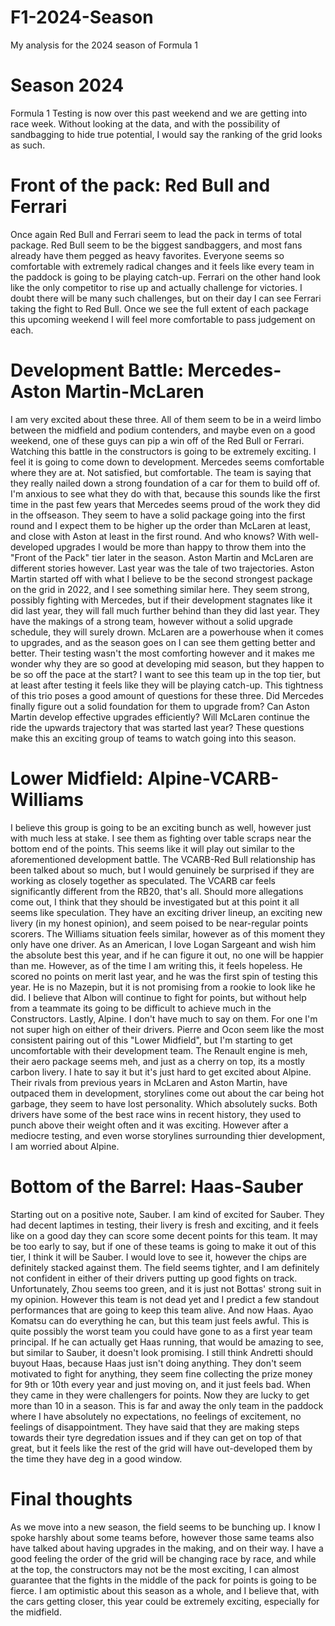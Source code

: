 # F1-2024-Season
My analysis for the 2024 season of Formula 1

# Season 2024
Formula 1 Testing is now over this past weekend and we are getting into race week. Without looking at the data, and with the possibility of sandbagging to hide true potential, I would say the ranking of the grid looks as such.

# Front of the pack: Red Bull and Ferrari
Once again Red Bull and Ferrari seem to lead the pack in terms of total package. Red Bull seem to be the biggest sandbaggers, and most fans already have them pegged as heavy favorites. Everyone seems so comfortable with extremely radical changes and it feels
like every team in the paddock is going to be playing catch-up. Ferrari on the other hand look like the only competitor to rise up and 
actually challenge for victories. I doubt there will be many such challenges, but on their day I can see Ferrari taking the fight to Red Bull. Once we see the full extent of each package this upcoming weekend I will feel more comfortable to pass judgement on each. 

# Development Battle: Mercedes-Aston Martin-McLaren
I am very excited about these three. All of them seem to be in a weird limbo between the midfield and podium contenders, and maybe even on a good weekend, one of these guys can pip a win off of the Red Bull or Ferrari. Watching this battle in the constructors is going to be extremely exciting. I feel it is going to come down to development. 
Mercedes seems comfortable where they are at. Not satisfied, but comfortable. The team is saying that they really nailed down a strong foundation of a car for them to build off of. I'm anxious to see what they do with that, because this sounds like the first time 
in the past few years that Mercedes seems proud of the work they did in the offseason. They seem to have a solid package going into the first round and I expect them to be higher up the order than McLaren at least, and close with Aston at least in the first round. 
And who knows? With well-developed upgrades I would be more than happy to throw them into the "Front of the Pack" tier later in the season. Aston Martin and McLaren are different stories however. Last year was the tale of two trajectories. Aston Martin started off with 
what I believe to be the second strongest package on the grid in 2022, and I see something similar here. They seem strong, possibly fighting with Mercedes, but if their development stagnates like it did last year, they will fall much further behind than they did last year.
They have the makings of a strong team, however without a solid upgrade schedule, they will surely drown. McLaren are a powerhouse when it comes to upgrades, and as the season goes on I can see them getting better and better. Their testing wasn't the most comforting however and it makes me wonder why they are so good at developing mid season, but they happen to be so off the pace at the start? I want to see this team up in the top tier, but at least after testing it feels like they will be playing catch-up.
This tightness of this trio poses a good amount of questions for these three. Did Mercedes finally figure out a solid foundation for them to upgrade from? Can Aston Martin develop effective upgrades efficiently? Will McLaren continue the ride the upwards trajectory that was started last year?
These questions make this an exciting group of teams to watch going into this season. 

# Lower Midfield: Alpine-VCARB-Williams
I believe this group is going to be an exciting bunch as well, however just with much less at stake. I see them as fighting over table scraps near the bottom end of the points. This seems like it will play out similar to the aforementioned development battle. The VCARB-Red Bull relationship has been talked about so much, but I 
would genuinely be surprised if they are working as closely together as speculated. The VCARB car feels significantly different from the RB20, that's all. Should more allegations come out, I think that they should be investigated but at this point it all seems like speculation.
They have an exciting driver lineup, an exciting new livery (in my honest opinion), and seem poised to be near-regular points scorers. The Williams situation feels similar, however as of this moment they only have one driver. As an American, I love Logan Sargeant and wish him 
the absolute best this year, and if he can figure it out, no one will be happier than me. However, as of the time I am writing this, it feels hopeless. He scored no points on merit last year, and he was the first spin of testing this year. He is no Mazepin, but it is not 
promising from a rookie to look like he did. I believe that Albon will continue to fight for points, but without help from a teammate its going to be difficult to achieve much in the Constructors. Lastly, Alpine. I don't have much to say on them. For one I'm not super high on either 
of their drivers. Pierre and Ocon seem like the most consistent pairing out of this "Lower Midfield", but I'm starting to get uncomfortable with their development team. The Renault engine is meh, their aero package seems meh, and just as a cherry on top, its a mostly carbon livery.
I hate to say it but it's just hard to get excited about Alpine. Their rivals from previous years in McLaren and Aston Martin, have outpaced them in development, storylines come out about the car being hot garbage, they seem to have lost personality. Which absolutely sucks. 
Both drivers have some of the best race wins in recent history, they used to punch above their weight often and it was exciting. However after a mediocre testing, and even worse storylines surrounding thier development, I am worried about Alpine. 

# Bottom of the Barrel: Haas-Sauber
Starting out on a positive note, Sauber. I am kind of excited for Sauber. They had decent laptimes in testing, their livery is fresh and exciting, and it feels like on a good day they can score some decent points for this team. It may be too early to say, but if one of 
these teams is going to make it out of this tier, I think it will be Sauber. I would love to see it, however the chips are definitely stacked against them. The field seems tighter, and I am definitely not confident in either of their drivers putting up good fights on track.
Unfortunately, Zhou seems too green, and it is just not Bottas' strong suit in my opinion. However this team is not dead yet and I predict a few standout performances that are going to keep this team alive. And now Haas. Ayao Komatsu can do everything he can, but this team 
just feels awful. This is quite possibly the worst team you could have gone to as a first year team principal. If he can actually get Haas running, that would be amazing to see, but similar to Sauber, it doesn't look promising. I still think Andretti should buyout Haas,
because Haas just isn't doing anything. They don't seem motivated to fight for anything, they seem fine collecting the prize money for 9th or 10th every year and just moving on, and it just feels bad. When they came in they were challengers for points. 
Now they are lucky to get more than 10 in a season. This is far and away the only team in the paddock where I have absolutely no expectations, no feelings of excitement, no feelings of disappointment. They have said that they are making steps towards their tyre degredation issues and if they can get on top of that great, but it feels like the rest of the grid will have out-developed them by the time they have deg in a good window.

# Final thoughts
As we move into a new season, the field seems to be bunching up. I know I spoke harshly about some teams before, however those same teams also have talked about having upgrades in the making, and on their way. I have a good feeling the order of the grid will be changing race by race, and while at the top, the constructors may not be the most exciting, I can almost guarantee that the fights in the middle of the pack for points is going to be fierce. I am optimistic about this season as a whole, and I believe that, with the cars getting closer, this year could be extremely exciting, especially for the midfield. 

